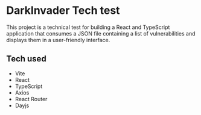 # DarkInvader Tech test

This project is a technical test for building a React and TypeScript application that consumes a JSON file containing a list of vulnerabilities and displays them in a user-friendly interface.

## Tech used
* Vite
* React
* TypeScript
* Axios
* React Router
* Dayjs
